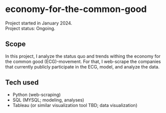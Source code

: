 # economy-for-the-common-good
Project started in January 2024.  
Project status: Ongoing.

## Scope
In this project, I analyze the status quo and trends withing the economy for the common good (ECG)-movement. For that, I web-scrape the companies that currently publicly participate in the ECG, model, and analyze the data.

## Tech used
- Python (web-scraping)
- SQL (MYSQL; modeling, analyses)
- Tableau (or similar visualization tool TBD; data visualization)
